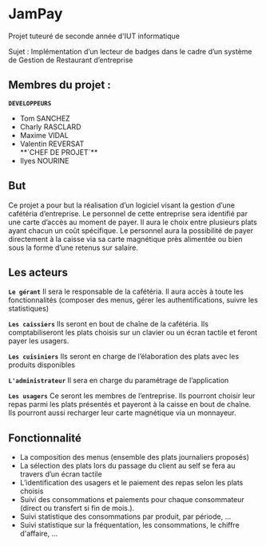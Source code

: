 # JamPay
Projet tuteuré de seconde année d'IUT informatique

Sujet : Implémentation d’un lecteur de badges dans le cadre d’un système de Gestion de Restaurant d’entreprise


## Membres du projet :
**`DEVELOPPEURS`**
<ul>
<li>Tom SANCHEZ</li>
<li>Charly RASCLARD</li>
<li>Maxime VIDAL</li>
<li>Valentin REVERSAT</li>
**`CHEF DE PROJET`**
<li>Ilyes NOURINE</li>
</ul>


## But

Ce projet a pour but la réalisation d’un logiciel visant la gestion d’une cafétéria d’entreprise. 
Le personnel de cette entreprise sera identifié par une carte d’accès au moment de payer. 
Il aura le choix entre plusieurs plats ayant chacun un coût spécifique. 
Le personnel aura la possibilité de payer directement à la caisse via sa carte magnétique près alimentée ou bien sous la forme d’une retenus sur salaire.

## Les acteurs

**`Le gérant`**
Il sera le responsable de la cafétéria. Il aura accès à toute les fonctionnalités (composer des menus, gérer les authentifications, suivre les statistiques)

**`Les caissiers`**
Ils seront en bout de chaîne de la cafétéria. Ils comptabiliseront les plats choisis sur un clavier ou un écran tactile et feront payer les usagers.

**`Les cuisiniers`**
Ils seront en charge de l’élaboration des plats avec les produits disponibles

**`L'administrateur`**
Il sera en charge du paramétrage de l’application

**`Les usagers`**
Ce seront les membres de l’entreprise. Ils pourront choisir leur repas parmi les plats présentés et payeront à la caisse en bout de chaîne. Ils pourront aussi recharger leur carte magnétique via un monnayeur.


## Fonctionnalité

-	La composition des menus (ensemble des plats journaliers proposés)
-	La sélection des plats lors du passage du client au self se fera au travers d’un écran tactile
-	L’identification des usagers et le paiement des repas selon les plats choisis
-	Suivi des consommations et paiements pour chaque consommateur (direct ou transfert si fin de mois.).
-	Suivi statistique des consommations par produit, par période, …
-	Suivi statistique sur la fréquentation, les consommations, le chiffre d'affaire, …



